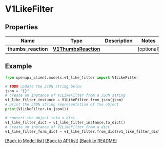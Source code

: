 # V1LikeFilter


## Properties

Name | Type | Description | Notes
------------ | ------------- | ------------- | -------------
**thumbs_reaction** | [**V1ThumbsReaction**](V1ThumbsReaction.md) |  | [optional] 

## Example

```python
from openapi_client.models.v1_like_filter import V1LikeFilter

# TODO update the JSON string below
json = "{}"
# create an instance of V1LikeFilter from a JSON string
v1_like_filter_instance = V1LikeFilter.from_json(json)
# print the JSON string representation of the object
print(V1LikeFilter.to_json())

# convert the object into a dict
v1_like_filter_dict = v1_like_filter_instance.to_dict()
# create an instance of V1LikeFilter from a dict
v1_like_filter_form_dict = v1_like_filter.from_dict(v1_like_filter_dict)
```
[[Back to Model list]](../README.md#documentation-for-models) [[Back to API list]](../README.md#documentation-for-api-endpoints) [[Back to README]](../README.md)


